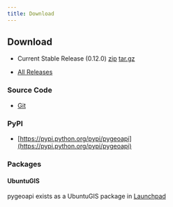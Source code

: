 ```yaml
---
title: Download
---
```


## Download

- Current Stable Release (0.12.0) [zip](https://github.com/geopython/pygeoapi/archive/0.12.0.zip) [tar.gz](https://github.com/geopython/pygeoapi/archive/0.12.0.tar.gz)

* [All Releases](https://github.com/geopython/pygeoapi/releases)

### Source Code

* [Git](https://github.com/geopython/pygeoapi)

### PyPI

* [https://pypi.python.org/pypi/pygeoapi](https://pypi.python.org/pypi/pygeoapi)

### Packages

#### UbuntuGIS

pygeoapi exists as a UbuntuGIS package in [Launchpad](https://launchpad.net/~ubuntugis/+archive/ubuntu/ubuntugis-unstable/+packages?field.name_filter=pygeoapi&field.status_filter=published&field.series_filter=)

